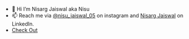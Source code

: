 - 👋 Hi I’m Nisarg Jaiswal aka Nisu
- 📫 Reach me via [@nisu_jaiswal_05](https://www.instagram.com/nisu_jaiswal_05/) on instagram and [Nisarg Jaiswal](https://www.linkedin.com/in/nisarg-jaiswal-14296320b/) on LinkedIn.
- [Check Out]()
<!---
nisuJaiswal/nisuJaiswal is a ✨ special ✨ repository because its `README.md` (this file) appears on your GitHub profile.
You can click the Preview link to take a look at your changes.
--->
